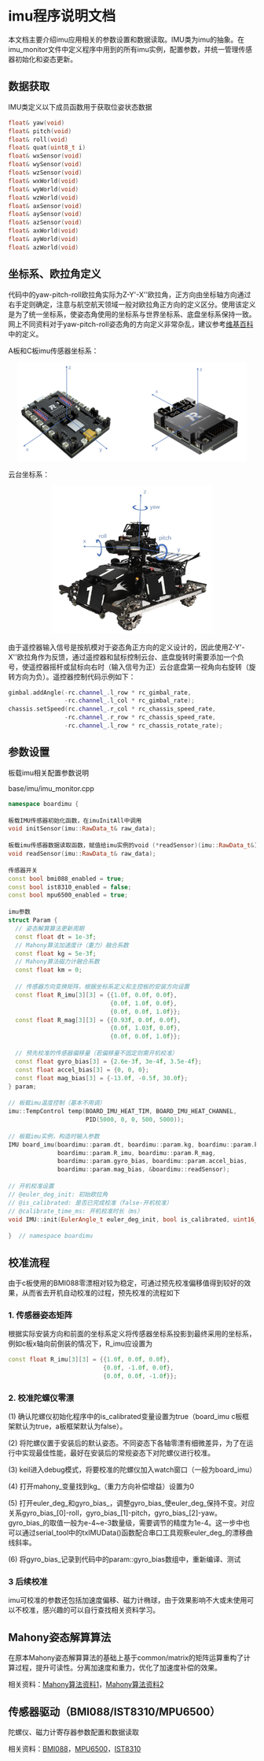 # imu程序说明文档

本文档主要介绍imu应用相关的参数设置和数据读取。IMU类为imu的抽象。在imu_monitor文件中定义程序中用到的所有imu实例，配置参数，并统一管理传感器初始化和姿态更新。

## 数据获取

IMU类定义以下成员函数用于获取位姿状态数据

```c++
float& yaw(void)
float& pitch(void)
float& roll(void)
float& quat(uint8_t i)
float& wxSensor(void)
float& wySensor(void)
float& wzSensor(void)
float& wxWorld(void)
float& wyWorld(void)
float& wzWorld(void)
float& axSensor(void)
float& aySensor(void)
float& azSensor(void)
float& axWorld(void)
float& ayWorld(void)
float& azWorld(void)
```

## 坐标系、欧拉角定义

代码中的yaw-pitch-roll欧拉角实际为Z-Y'-X''欧拉角，正方向由坐标轴方向通过右手定则确定，注意与航空航天领域一般对欧拉角正方向的定义区分。使用该定义是为了统一坐标系，使姿态角使用的坐标系与世界坐标系、底盘坐标系保持一致。网上不同资料对于yaw-pitch-roll姿态角的方向定义非常杂乱，建议参考[维基百科](https://en.wikipedia.org/wiki/Euler_angles)中的定义。

A板和C板imu传感器坐标系：
<center>
<img src="assets/imu_coordinate.jpg", height="200"/>
</center>

云台坐标系：
<center>
<img src="assets/gimbal_coordinate.jpg", height="300"/>
</center>

由于遥控器输入信号是按航模对于姿态角正方向的定义设计的，因此使用Z-Y'-X''欧拉角作为反馈，通过遥控器和鼠标控制云台、底盘旋转时需要添加一个负号，使遥控器摇杆或鼠标向右时（输入信号为正）云台底盘第一视角向右旋转（旋转方向为负）。遥控器控制代码示例如下：

```c++
gimbal.addAngle(-rc.channel_.l_row * rc_gimbal_rate,
                -rc.channel_.l_col * rc_gimbal_rate);
chassis.setSpeed(rc.channel_.r_col * rc_chassis_speed_rate,
                -rc.channel_.r_row * rc_chassis_speed_rate,
                -rc.channel_.l_row * rc_chassis_rotate_rate);
```

## 参数设置

板载imu相关配置参数说明

base/imu/imu_monitor.cpp

```c++
namespace boardimu {

板载IMU传感器初始化函数，在imuInitAll中调用
void initSensor(imu::RawData_t& raw_data);

板载imu传感器数据读取函数，赋值给imu实例的void (*readSensor)(imu::RawData_t&)函数指针
void readSensor(imu::RawData_t& raw_data);

传感器开关
const bool bmi088_enabled = true;
const bool ist8310_enabled = false;
const bool mpu6500_enabled = true;

imu参数
struct Param {
  // 姿态解算算法更新周期
  const float dt = 1e-3f;
  // Mahony算法加速度计（重力）融合系数
  const float kg = 5e-3f;
  // Mahony算法磁力计融合系数
  const float km = 0;

  // 传感器方向变换矩阵，根据坐标系定义和主控板的安装方向设置
  const float R_imu[3][3] = {{1.0f, 0.0f, 0.0f},
                             {0.0f, 1.0f, 0.0f},
                             {0.0f, 0.0f, 1.0f}};
  const float R_mag[3][3] = {{0.93f, 0.0f, 0.0f},
                             {0.0f, 1.03f, 0.0f},
                             {0.0f, 0.0f, 1.0f}};

  // 预先校准的传感器偏移量（若偏移量不固定则需开机校准）
  const float gyro_bias[3] = {2.6e-3f, 3e-4f, 3.5e-4f};
  const float accel_bias[3] = {0, 0, 0};
  const float mag_bias[3] = {-13.0f, -0.5f, 30.0f};
} param;

// 板载imu温度控制（基本不用调）
imu::TempControl temp(BOARD_IMU_HEAT_TIM, BOARD_IMU_HEAT_CHANNEL,
                      PID(5000, 0, 0, 500, 5000));

// 板载imu实例，构造时输入参数
IMU board_imu(boardimu::param.dt, boardimu::param.kg, boardimu::param.km,
              boardimu::param.R_imu, boardimu::param.R_mag,
              boardimu::param.gyro_bias, boardimu::param.accel_bias,
              boardimu::param.mag_bias, &boardimu::readSensor);

// 开机校准设置
// @euler_deg_init: 初始欧拉角
// @is_calibrated: 是否已完成校准（false-开机校准）
// @calibrate_time_ms: 开机校准时长（ms）
void IMU::init(EulerAngle_t euler_deg_init, bool is_calibrated, uint16_t calibrate_time_ms = 0);

}  // namespace boardimu
```

## 校准流程

由于c板使用的BMI088零漂相对较为稳定，可通过预先校准偏移值得到较好的效果，从而省去开机自动校准的过程，预先校准的流程如下

### 1. 传感器姿态矩阵

根据实际安装方向和前面的坐标系定义将传感器坐标系投影到最终采用的坐标系，例如c板x轴向前倒装的情况下，R_imu应设置为

```c++
const float R_imu[3][3] = {{1.0f, 0.0f, 0.0f},
                           {0.0f, -1.0f, 0.0f},
                           {0.0f, 0.0f, -1.0f}};
```

### 2. 校准陀螺仪零漂

(1) 确认陀螺仪初始化程序中的is_calibrated变量设置为true（board_imu c板框架默认为true，a板框架默认为false）。

(2) 将陀螺仪置于安装后的默认姿态。不同姿态下各轴零漂有细微差异，为了在运行中实现最佳性能，最好在安装后的常规姿态下对陀螺仪进行校准。

(3) keil进入debug模式，将要校准的陀螺仪加入watch窗口（一般为board_imu）

(4) 打开mahony_变量找到kg_（重力方向补偿增益）设置为0

(5) 打开euler_deg_和gyro_bias_，调整gyro_bias_使euler_deg_保持不变。对应关系gyro_bias_[0]-roll，gyro_bias_[1]-pitch，gyro_bias_[2]-yaw。gyro_bias_的取值一般为e-4~e-3数量级，需要调节的精度为1e-4。这一步中也可以通过serial_tool中的txIMUData()函数配合串口工具观察euler_deg_的漂移曲线斜率。

(6) 将gyro_bias_记录到代码中的param::gyro_bias数组中，重新编译、测试

### 3 后续校准

imu可校准的参数还包括加速度偏移、磁力计椭球，由于效果影响不大或未使用可以不校准，感兴趣的可以自行查找相关资料学习。

## Mahony姿态解算算法

在原本Mahony姿态解算算法的基础上基于common/matrix的矩阵运算重构了计算过程，提升可读性。分离加速度和重力，优化了加速度补偿的效果。

相关资料：[Mahony算法资料1](https://zhuanlan.zhihu.com/p/342703388)，[Mahony算法资料2](https://zhuanlan.zhihu.com/p/342703398)

## 传感器驱动（BMI088/IST8310/MPU6500）

陀螺仪、磁力计寄存器参数配置和数据读取

相关资料：[BMI088](https://download.mikroe.com/documents/datasheets/BMI088_Datasheet.pdf)，[MPU6500](https://invensense.tdk.com/products/motion-tracking/6-axis/mpu-6500/)，[IST8310](https://intofpv.com/attachment.php?aid=8104)
